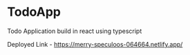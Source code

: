 # TodoApp
Todo Application build in react using typescript

Deployed Link - https://merry-speculoos-064664.netlify.app/
